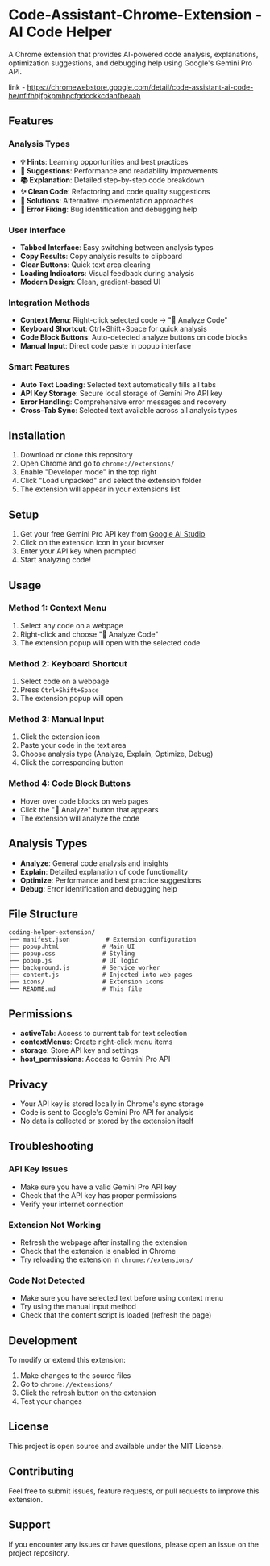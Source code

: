 # Code-Assistant-Chrome-Extension - AI Code Helper  

A Chrome extension that provides AI-powered code analysis, explanations, optimization suggestions, and debugging help using Google's Gemini Pro API.

link - https://chromewebstore.google.com/detail/code-assistant-ai-code-he/nfifhhjfpkpmhpcfgdcckkcdanfbeaah
## Features

### Analysis Types
- **💡 Hints**: Learning opportunities and best practices
- **💭 Suggestions**: Performance and readability improvements  
- **📚 Explanation**: Detailed step-by-step code breakdown
- **✨ Clean Code**: Refactoring and code quality suggestions
- **🎯 Solutions**: Alternative implementation approaches
- **🐛 Error Fixing**: Bug identification and debugging help

### User Interface
- **Tabbed Interface**: Easy switching between analysis types
- **Copy Results**: Copy analysis results to clipboard
- **Clear Buttons**: Quick text area clearing
- **Loading Indicators**: Visual feedback during analysis
- **Modern Design**: Clean, gradient-based UI

### Integration Methods
- **Context Menu**: Right-click selected code → "🤖 Analyze Code"
- **Keyboard Shortcut**: Ctrl+Shift+Space for quick analysis
- **Code Block Buttons**: Auto-detected analyze buttons on code blocks
- **Manual Input**: Direct code paste in popup interface

### Smart Features
- **Auto Text Loading**: Selected text automatically fills all tabs
- **API Key Storage**: Secure local storage of Gemini Pro API key
- **Error Handling**: Comprehensive error messages and recovery
- **Cross-Tab Sync**: Selected text available across all analysis types

## Installation

1. Download or clone this repository
2. Open Chrome and go to `chrome://extensions/`
3. Enable "Developer mode" in the top right
4. Click "Load unpacked" and select the extension folder
5. The extension will appear in your extensions list

## Setup

1. Get your free Gemini Pro API key from [Google AI Studio](https://makersuite.google.com/app/apikey)
2. Click on the extension icon in your browser
3. Enter your API key when prompted
4. Start analyzing code!

## Usage

### Method 1: Context Menu
1. Select any code on a webpage
2. Right-click and choose "🤖 Analyze Code"
3. The extension popup will open with the selected code

### Method 2: Keyboard Shortcut
1. Select code on a webpage
2. Press `Ctrl+Shift+Space`
3. The extension popup will open

### Method 3: Manual Input
1. Click the extension icon
2. Paste your code in the text area
3. Choose analysis type (Analyze, Explain, Optimize, Debug)
4. Click the corresponding button

### Method 4: Code Block Buttons
- Hover over code blocks on web pages
- Click the "🤖 Analyze" button that appears
- The extension will analyze the code

## Analysis Types

- **Analyze**: General code analysis and insights
- **Explain**: Detailed explanation of code functionality
- **Optimize**: Performance and best practice suggestions
- **Debug**: Error identification and debugging help

## File Structure

```
coding-helper-extension/
├── manifest.json          # Extension configuration
├── popup.html            # Main UI
├── popup.css             # Styling
├── popup.js              # UI logic
├── background.js         # Service worker
├── content.js            # Injected into web pages
├── icons/                # Extension icons
└── README.md             # This file
```

## Permissions

- **activeTab**: Access to current tab for text selection
- **contextMenus**: Create right-click menu items
- **storage**: Store API key and settings
- **host_permissions**: Access to Gemini Pro API

## Privacy

- Your API key is stored locally in Chrome's sync storage
- Code is sent to Google's Gemini Pro API for analysis
- No data is collected or stored by the extension itself

## Troubleshooting

### API Key Issues
- Make sure you have a valid Gemini Pro API key
- Check that the API key has proper permissions
- Verify your internet connection

### Extension Not Working
- Refresh the webpage after installing the extension
- Check that the extension is enabled in Chrome
- Try reloading the extension in `chrome://extensions/`

### Code Not Detected
- Make sure you have selected text before using context menu
- Try using the manual input method
- Check that the content script is loaded (refresh the page)

## Development

To modify or extend this extension:

1. Make changes to the source files
2. Go to `chrome://extensions/`
3. Click the refresh button on the extension
4. Test your changes

## License

This project is open source and available under the MIT License.

## Contributing

Feel free to submit issues, feature requests, or pull requests to improve this extension.

## Support

If you encounter any issues or have questions, please open an issue on the project repository.

